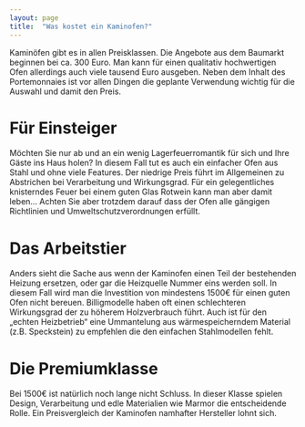 ```yaml
---
layout: page
title:  "Was kostet ein Kaminofen?"
---
```



Kaminöfen gibt es in allen Preisklassen. Die  Angebote aus dem Baumarkt beginnen bei ca. 300 Euro. Man kann für einen qualitativ hochwertigen Ofen allerdings auch viele tausend Euro ausgeben. Neben dem Inhalt des Portemonnaies ist vor allen Dingen die geplante Verwendung wichtig für die Auswahl und damit den Preis.

# Für Einsteiger
Möchten Sie nur ab und an ein wenig Lagerfeuerromantik für sich und Ihre Gäste ins Haus holen? In diesem Fall tut es auch ein einfacher Ofen aus Stahl und ohne viele Features. Der niedrige Preis führt im Allgemeinen zu Abstrichen bei Verarbeitung und Wirkungsgrad. Für ein gelegentliches knisterndes Feuer bei einem guten Glas Rotwein kann man aber damit leben... Achten Sie aber trotzdem darauf dass der Ofen alle gängigen Richtlinien und Umweltschutzverordnungen erfüllt.

# Das Arbeitstier
Anders sieht die Sache aus wenn der Kaminofen einen Teil der bestehenden Heizung ersetzen, oder gar die Heizquelle Nummer eins werden soll. In diesem Fall wird man die Investition von mindestens 1500€ für einen guten Ofen nicht bereuen. Billigmodelle haben oft einen schlechteren Wirkungsgrad der zu höherem Holzverbrauch führt. Auch ist für den „echten Heizbetrieb“ eine Ummantelung aus wärmespeicherndem Material (z.B. Speckstein) zu empfehlen die den einfachen Stahlmodellen fehlt.

# Die Premiumklasse
Bei 1500€ ist natürlich noch lange nicht Schluss. In dieser Klasse spielen Design, Verarbeitung und edle Materialien wie Marmor die entscheidende Rolle. Ein Preisvergleich der Kaminofen namhafter Hersteller lohnt sich.